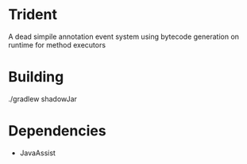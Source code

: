 # Trident
A dead simpile annotation event system using bytecode generation on runtime for method executors

# Building
./gradlew shadowJar

# Dependencies
* JavaAssist
